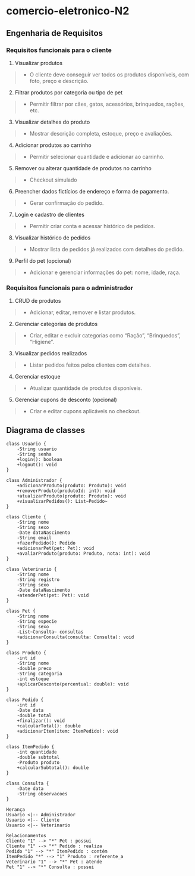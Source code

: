 # comercio-eletronico-N2
## Engenharia de Requisitos
### Requisitos funcionais para o cliente
1. Visualizar produtos
> - O cliente deve conseguir ver todos os produtos disponíveis, com foto, preço e descrição.

2. Filtrar produtos por categoria ou tipo de pet
> - Permitir filtrar por cães, gatos, acessórios, brinquedos, rações, etc.

3. Visualizar detalhes do produto
> - Mostrar descrição completa, estoque, preço e avaliações.

4. Adicionar produtos ao carrinho
> - Permitir selecionar quantidade e adicionar ao carrinho.

5. Remover ou alterar quantidade de produtos no carrinho
> - Checkout simulado

6. Preencher dados fictícios de endereço e forma de pagamento.
> - Gerar confirmação do pedido.

7. Login e cadastro de clientes
> - Permitir criar conta e acessar histórico de pedidos.

8. Visualizar histórico de pedidos
> - Mostrar lista de pedidos já realizados com detalhes do pedido.

9. Perfil do pet (opcional)
> - Adicionar e gerenciar informações do pet: nome, idade, raça.

### Requisitos funcionais para o administrador
1. CRUD de produtos
> - Adicionar, editar, remover e listar produtos.

2. Gerenciar categorias de produtos
> - Criar, editar e excluir categorias como “Ração”, “Brinquedos”, “Higiene”.

3. Visualizar pedidos realizados
> - Listar pedidos feitos pelos clientes com detalhes.

4. Gerenciar estoque
> - Atualizar quantidade de produtos disponíveis.

5. Gerenciar cupons de desconto (opcional)
> - Criar e editar cupons aplicáveis no checkout.

## Diagrama de classes
    class Usuario {
        -String usuario
        -String senha
        +login(): boolean
        +logout(): void
    }

    class Administrador {
        +adicionarProduto(produto: Produto): void
        +removerProduto(produtoId: int): void
        +atualizarProduto(produto: Produto): void
        +visualizarPedidos(): List~Pedido~
    }

    class Cliente {
        -String nome
        -String sexo
        -Date dataNascimento
        -String email
        +fazerPedido(): Pedido
        +adicionarPet(pet: Pet): void
        +avaliarProduto(produto: Produto, nota: int): void
    }

    class Veterinario {
        -String nome
        -String registro
        -String sexo
        -Date dataNascimento
        +atenderPet(pet: Pet): void
    }

    class Pet {
        -String nome
        -String especie
        -String sexo
        -List~Consulta~ consultas
        +adicionarConsulta(consulta: Consulta): void
    }

    class Produto {
        -int id
        -String nome
        -double preco
        -String categoria
        -int estoque
        +aplicarDesconto(percentual: double): void
    }

    class Pedido {
        -int id
        -Date data
        -double total
        +finalizar(): void
        +calcularTotal(): double
        +adicionarItem(item: ItemPedido): void
    }

    class ItemPedido {
        -int quantidade
        -double subtotal
        -Produto produto
        +calcularSubtotal(): double
    }

    class Consulta {
        -Date data
        -String observacoes
    }

    Herança
    Usuario <|-- Administrador
    Usuario <|-- Cliente
    Usuario <|-- Veterinario

    Relacionamentos
    Cliente "1" --> "*" Pet : possui
    Cliente "1" --> "*" Pedido : realiza
    Pedido "1" --> "*" ItemPedido : contém
    ItemPedido "*" --> "1" Produto : referente_a
    Veterinario "1" --> "*" Pet : atende
    Pet "1" --> "*" Consulta : possui
